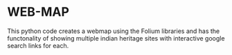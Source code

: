 # WEB-MAP
This python code creates a webmap using the Folium libraries and has the functonality of showing multiple indian heritage sites with interactive google search links for each.

